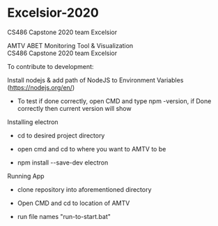 # Excelsior-2020
CS486 Capstone 2020 team Excelsior

AMTV
ABET Monitoring Tool & Visualization\
CS486 Capstone 2020 team Excelsior

To contribute to development:

Install nodejs & add path of NodeJS to Environment Variables (https://nodejs.org/en/)

- To test if done correctly, open CMD and type npm -version, if Done correctly then current version will show



Installing electron 

- cd to desired project directory

 - open cmd and cd to where you want to AMTV to be

- npm install --save-dev electron



Running App

- clone repository into aforementioned directory

- Open CMD and cd to location of AMTV 

- run file names "run-to-start.bat"


